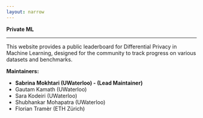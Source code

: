 ```yaml
---
layout: narrow
---
```


<!-- <img id="logo" src="/assets/logo.png" alt="Robust ML"> -->

**Private ML**

---
This website provides a public leaderboard for Differential Privacy in Machine Learning, designed for the community to track progress on various datasets and benchmarks.

**Maintainers:**

*  **Sabrina Mokhtari (UWaterloo) - (Lead Maintainer)**
*  Gautam Kamath (UWaterloo)
*  Sara Kodeiri (UWaterloo)
*  Shubhankar Mohapatra (UWaterloo)
*  Florian Tramèr (ETH Zürich)
